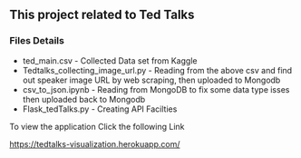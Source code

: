 ## This project related to Ted Talks ##

### Files Details ###
  
 * ted_main.csv  - Collected Data set from Kaggle
 * Tedtalks_collecting_image_url.py - Reading from the above csv and find out speaker image URL by web scraping, then uploaded to Mongodb
 * csv_to_json.ipynb - Reading from MongoDB to fix some data type isses then uploaded back to Mongodb
 * Flask_tedTalks.py - Creating API Facilties 
  
To view the application Click the following Link

https://tedtalks-visualization.herokuapp.com/ 